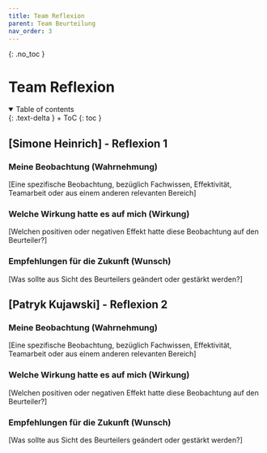 ```yaml
---
title: Team Reflexion
parent: Team Beurteilung
nav_order: 3
---
```



{: .no_toc }
# Team Reflexion

<details open markdown="block">
{: .text-delta }
<summary>Table of contents</summary>
+ ToC
{: toc }
</details>

## [Simone Heinrich] - Reflexion 1

### Meine Beobachtung (Wahrnehmung)

[Eine spezifische Beobachtung, bezüglich Fachwissen, Effektivität, Teamarbeit oder aus einem anderen relevanten Bereich]

### Welche Wirkung hatte es auf mich (Wirkung)

[Welchen positiven oder negativen Effekt hatte diese Beobachtung auf den Beurteiler?]

### Empfehlungen für die Zukunft (Wunsch)

[Was sollte aus Sicht des Beurteilers geändert oder gestärkt werden?]


## [Patryk Kujawski] - Reflexion 2

### Meine Beobachtung (Wahrnehmung)

[Eine spezifische Beobachtung, bezüglich Fachwissen, Effektivität, Teamarbeit oder aus einem anderen relevanten Bereich]

### Welche Wirkung hatte es auf mich (Wirkung)

[Welchen positiven oder negativen Effekt hatte diese Beobachtung auf den Beurteiler?]

### Empfehlungen für die Zukunft (Wunsch)

[Was sollte aus Sicht des Beurteilers geändert oder gestärkt werden?]